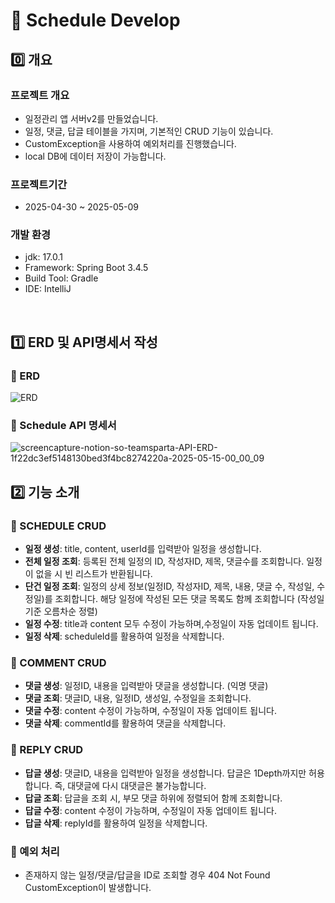 # 📅 Schedule Develop

## 0️⃣ 개요
### **프로젝트 개요**
- 일정관리 앱 서버v2를 만들었습니다.
- 일정, 댓글, 답글 테이블을 가지며, 기본적인 CRUD 기능이 있습니다.
- CustomException을 사용하여 예외처리를 진행했습니다.
- local DB에 데이터 저장이 가능합니다.

### **프로젝트기간**
- 2025-04-30 ~ 2025-05-09
  
### **개발 환경** 
- jdk: 17.0.1
- Framework: Spring Boot 3.4.5
- Build Tool: Gradle
- IDE: IntelliJ
 <br/>
 
## 1️⃣ ERD 및 API명세서 작성
### **📌 ERD**
![ERD](https://github.com/user-attachments/assets/f4793154-588f-4e80-a8a7-69ba26623b62)

### **📌 Schedule API 명세서**
![screencapture-notion-so-teamsparta-API-ERD-1f22dc3ef5148130bed3f4bc8274220a-2025-05-15-00_00_09](https://github.com/user-attachments/assets/86817be6-eb59-4257-8bca-423b32abc6c6)
 
## 2️⃣ 기능 소개
### **🧩 SCHEDULE CRUD**
- **일정 생성**: title, content, userId를 입력받아 일정을 생성합니다.
- **전체 일정 조회**: 등록된 전체 일정의 ID, 작성자ID, 제목, 댓글수를 조회합니다. 일정이 없을 시 빈 리스트가 반환됩니다.
- **단건 일정 조회**: 일정의 상세 정보(일정ID, 작성자ID, 제목, 내용, 댓글 수, 작성일, 수정일)를 조회합니다. 해당 일정에 작성된 모든 댓글 목록도 함께 조회합니다 (작성일 기준 오름차순 정렬)
- **일정 수정**: title과 content 모두 수정이 가능하며,수정일이 자동 업데이트 됩니다.
- **일정 삭제**: scheduleId를 활용하여 일정을 삭제합니다.

### **🧩 COMMENT CRUD**
- **댓글 생성**: 일정ID, 내용을 입력받아 댓글을 생성합니다. (익명 댓글)
- **댓글 조회**: 댓글ID, 내용, 일정ID, 생성일, 수정일을 조회합니다.
- **댓글 수정**: content 수정이 가능하며, 수정일이 자동 업데이트 됩니다.
- **댓글 삭제**: commentId를 활용하여 댓글을 삭제합니다.

### **🧩 REPLY CRUD**
- **답글 생성**: 댓글ID, 내용을 입력받아 일정을 생성합니다. 답글은 1Depth까지만 허용합니다. 즉, 대댓글에 다시 대댓글은 불가능합니다.
- **답글 조회**: 답글을 조회 시, 부모 댓글 하위에 정렬되어 함께 조회합니다.
- **답글 수정**: content 수정이 가능하며, 수정일이 자동 업데이트 됩니다.
- **답글 삭제**: replyId를 활용하여 일정을 삭제합니다.
  
### **🚫 예외 처리**
- 존재하지 않는 일정/댓글/답글을 ID로 조회할 경우 404 Not Found CustomException이 발생합니다.
 <br/>
 
